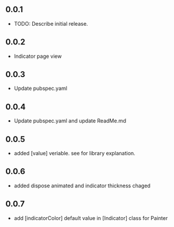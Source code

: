 ## 0.0.1

* TODO: Describe initial release.
## 0.0.2

* Indicator page view
## 0.0.3

* Update pubspec.yaml

## 0.0.4

* Update pubspec.yaml and update ReadMe.md

## 0.0.5

* added [value] veriable. see for library explanation.

## 0.0.6

* added dispose animated and indicator thickness chaged 


## 0.0.7

* add [indicatorColor] default value in [Indicator] class for Painter  